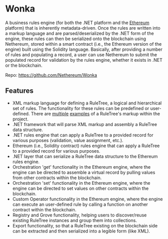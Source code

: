 # Wonka

A business rules engine (for both the .NET platform and the <a target="_blank" href="https://en.wikipedia.org/wiki/Ethereum">Ethereum</a> platform) that is inherently metadata-driven.  Once the rules are written into a markup language and are parsed/deserialized by the .NET form of the engine, these rules can then be serialized onto the blockchain using Nethereum, stored within a smart contract (i.e., the Ethereum version of the engine) built using the Solidity language.  Basically, after providing a number of rules and populating a record, a user can use Nethereum to submit the populated record for validation by the rules engine, whether it exists in .NET or the blockchain.

Repo: https://github.com/Nethereum/Wonka

## Features

* XML markup language for defining a RuleTree, a logical and hierarchical set of rules.  The functionality for these rules can be predefined or user-defined.  There are [multiple](https://github.com/Nethereum/Wonka/blob/master/WonkaSystem/WonkaSystem/TestData/SimpleAccountCheck.xml) [examples](https://github.com/Nethereum/Wonka/blob/master/WonkaSystem/WonkaSystem/TestData/VATCalculationExample.xml) of a RuleTree's markup within the project.
* .NET framework that will parse XML markup and assembly a RuleTree data structure.
* .NET rules engine that can apply a RuleTree to a provided record for various purposes (validation, value assignment, etc.).
* Ethereum (i.e., Solidity contract) rules engine that can apply a RuleTree to a provided record for various purposes.
* .NET layer that can serialize a RuleTree data structure to the Ethereum rules engine.
* Orchestration 'get' functionality in the Ethereum engine, where the engine can be directed to assemble a virtual record by pulling values from other contracts within the blockchain.
* Orchestration 'set' functionality in the Ethereum engine, where the engine can be directed to set values on other contracts within the blockchain.
* Custom Operator functionality in the Ethereum engine, where the engine can execute an user-defined rule by calling a function on another contract within the blockchain.
* Registry and Grove functionality, helping users to discover/reuse existing RuleTree instances and group them into collections.
* Export functionality, so that a RuleTree existing on the blockchain side can be extracted and then serialized into a legible form (like XML).
